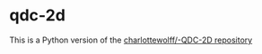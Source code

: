 # qdc-2d

This is a Python version of the [charlottewolff/-QDC-2D repository](https://github.com/charlottewolff/-QDC-2D)
